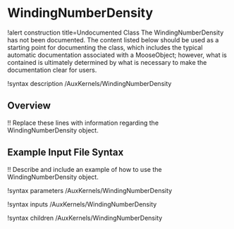 # WindingNumberDensity

!alert construction title=Undocumented Class
The WindingNumberDensity has not been documented. The content listed below should be used as a starting point for
documenting the class, which includes the typical automatic documentation associated with a
MooseObject; however, what is contained is ultimately determined by what is necessary to make the
documentation clear for users.

!syntax description /AuxKernels/WindingNumberDensity

## Overview

!! Replace these lines with information regarding the WindingNumberDensity object.

## Example Input File Syntax

!! Describe and include an example of how to use the WindingNumberDensity object.

!syntax parameters /AuxKernels/WindingNumberDensity

!syntax inputs /AuxKernels/WindingNumberDensity

!syntax children /AuxKernels/WindingNumberDensity
